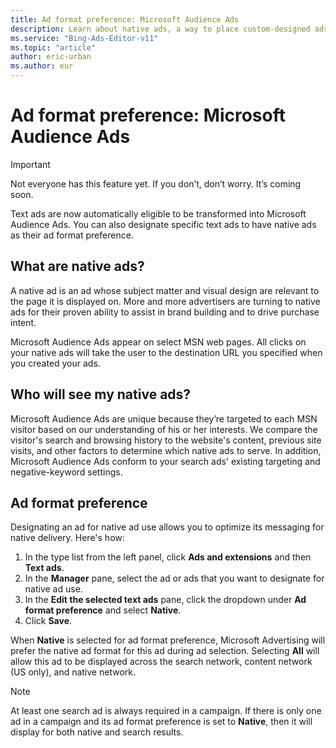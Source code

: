 ```yaml
---
title: Ad format preference: Microsoft Audience Ads
description: Learn about native ads, a way to place custom-designed ads in high-quality web properties.
ms.service: "Bing-Ads-Editor-v11"
ms.topic: "article"
author: eric-urban
ms.author: eur
---
```


# Ad format preference: Microsoft Audience Ads

> [!IMPORTANT]
> Not everyone has this feature yet. If you don’t, don’t worry. It’s coming soon.

Text ads are now automatically eligible to be transformed into Microsoft Audience Ads. You can also designate specific text ads to have native ads as their ad format preference.

## What are native ads?

A native ad is an ad whose subject matter and visual design are relevant to the page it is displayed on. More and more advertisers are turning to native ads for their proven ability to assist in brand building and to drive purchase intent.

Microsoft Audience Ads appear on select MSN web pages. All clicks on your native ads will take the user to the destination URL you specified when you created your ads.

## Who will see my native ads?

Microsoft Audience Ads are unique because they’re targeted to each MSN visitor based on our understanding of his or her interests. We compare the visitor's search and browsing history to the website's content, previous site visits, and other factors to determine which native ads to serve. In addition, Microsoft Audience Ads conform to your search ads' existing targeting and negative-keyword settings.

## Ad format preference

Designating an ad for native ad use allows you to optimize its messaging for native delivery. Here's how:

1. In the type list from the left panel, click **Ads and extensions** and then **Text ads**.
1. In the **Manager** pane, select the ad or ads that you want to designate for native ad use.
1. In the **Edit the selected text ads** pane, click the dropdown under **Ad format preference** and select **Native**.
1. Click **Save**.

When **Native** is selected for ad format preference, Microsoft Advertising will prefer the native ad format for this ad during ad selection. Selecting **All** will allow this ad to be displayed across the search network, content network (US only), and native network.

> [!NOTE]
> At least one search ad is always required in a campaign. If there is only one ad in a campaign and its ad format preference is set to **Native**, then it will display for both native and search results.



